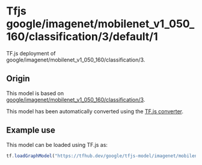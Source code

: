 # Tfjs google/imagenet/mobilenet_v1_050_160/classification/3/default/1
TF.js deployment of google/imagenet/mobilenet_v1_050_160/classification/3.

<!-- parent-model: google/imagenet/mobilenet_v1_050_160/classification/3 -->

## Origin

This model is based on [google/imagenet/mobilenet_v1_050_160/classification/3](https://tfhub.dev/google/imagenet/mobilenet_v1_050_160/classification/3).

This model has been automatically converted using the [TF.js converter](https://github.com/tensorflow/tfjs/tree/master/tfjs-converter).

## Example use
This model can be loaded using TF.js as:

```javascript
tf.loadGraphModel("https://tfhub.dev/google/tfjs-model/imagenet/mobilenet_v1_050_160/classification/3/default/1", { fromTFHub: true })
```
